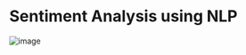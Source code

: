 # Sentiment Analysis using NLP
![image](https://user-images.githubusercontent.com/64132559/183254775-946ec974-cf2b-44af-bf12-245c80c144ee.png)
